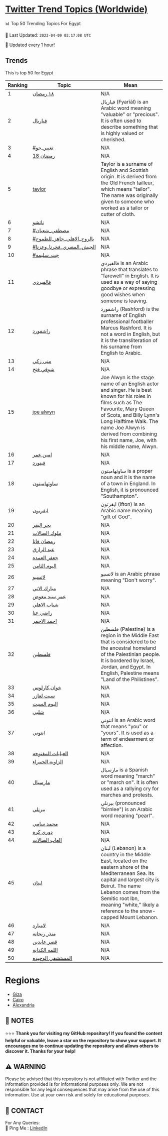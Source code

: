 [Twitter Trend Topics (Worldwide)](https://github.com/ErcinDedeoglu/Twitter-Trend-Topics)
==========


📊 Top 50 Trending Topics For Egypt

📆 Last Updated: `2023-04-09 03:17:08 UTC`

🔧 Updated every 1 hour!


## Trends

This is top 50 for Egypt

| Ranking | Topic | Mean |
| ------- | ------------ | ------------ |
| 1 | [١٨ رمضان](http://twitter.com/search?q=%d9%a1%d9%a8+%d8%b1%d9%85%d8%b6%d8%a7%d9%86) | N/A |
| 2 | [فياريال](http://twitter.com/search?q=%d9%81%d9%8a%d8%a7%d8%b1%d9%8a%d8%a7%d9%84) | فياريال (Fyarīāl) is an Arabic word meaning "valuable" or "precious". It is often used to describe something that is highly valued or cherished. |
| 3 | [#تغيير_جو](http://twitter.com/search?q=%23%d8%aa%d8%ba%d9%8a%d9%8a%d8%b1_%d8%ac%d9%88) | N/A |
| 4 | [18 رمضان](http://twitter.com/search?q=18+%d8%b1%d9%85%d8%b6%d8%a7%d9%86) | N/A |
| 5 | [taylor](http://twitter.com/search?q=taylor) | Taylor is a surname of English and Scottish origin. It is derived from the Old French tailleur, which means "tailor". The name was originally given to someone who worked as a tailor or cutter of cloth. |
| 6 | [ناتشو](http://twitter.com/search?q=%d9%86%d8%a7%d8%aa%d8%b4%d9%88) | N/A |
| 7 | [#مصطفي_شعبان](http://twitter.com/search?q=%23%d9%85%d8%b5%d8%b7%d9%81%d9%8a_%d8%b4%d8%b9%d8%a8%d8%a7%d9%86) | N/A |
| 8 | [#بالروح_الاهلي_جاهز_للطموح](http://twitter.com/search?q=%23%d8%a8%d8%a7%d9%84%d8%b1%d9%88%d8%ad_%d8%a7%d9%84%d8%a7%d9%87%d9%84%d9%8a_%d8%ac%d8%a7%d9%87%d8%b2_%d9%84%d9%84%d8%b7%d9%85%d9%88%d8%ad) | N/A |
| 9 | [#الجيش_المصري_فخرنا_وعزنا](http://twitter.com/search?q=%23%d8%a7%d9%84%d8%ac%d9%8a%d8%b4_%d8%a7%d9%84%d9%85%d8%b5%d8%b1%d9%8a_%d9%81%d8%ae%d8%b1%d9%86%d8%a7_%d9%88%d8%b9%d8%b2%d9%86%d8%a7) | N/A |
| 10 | [#جت_سليمه](http://twitter.com/search?q=%23%d8%ac%d8%aa_%d8%b3%d9%84%d9%8a%d9%85%d9%87) | N/A |
| 11 | [فالفيردي](http://twitter.com/search?q=%d9%81%d8%a7%d9%84%d9%81%d9%8a%d8%b1%d8%af%d9%8a) | فالفيردي is an Arabic phrase that translates to "farewell" in English. It is used as a way of saying goodbye or expressing good wishes when someone is leaving. |
| 12 | [راشفورد](http://twitter.com/search?q=%d8%b1%d8%a7%d8%b4%d9%81%d9%88%d8%b1%d8%af) | راشفورد (Rashford) is the surname of English professional footballer Marcus Rashford. It is not a word in English, but it is the transliteration of his surname from English to Arabic. |
| 13 | [منى زكي](http://twitter.com/search?q=%d9%85%d9%86%d9%89+%d8%b2%d9%83%d9%8a) | N/A |
| 14 | [شوقي فتح](http://twitter.com/search?q=%d8%b4%d9%88%d9%82%d9%8a+%d9%81%d8%aa%d8%ad) | N/A |
| 15 | [joe alwyn](http://twitter.com/search?q=joe+alwyn) | Joe Alwyn is the stage name of an English actor and singer. He is best known for his roles in films such as The Favourite, Mary Queen of Scots, and Billy Lynn's Long Halftime Walk. The name Joe Alwyn is derived from combining his first name, Joe, with his middle name, Alwyn. |
| 16 | [امين عمر](http://twitter.com/search?q=%d8%a7%d9%85%d9%8a%d9%86+%d8%b9%d9%85%d8%b1) | N/A |
| 17 | [فينورد](http://twitter.com/search?q=%d9%81%d9%8a%d9%86%d9%88%d8%b1%d8%af) | N/A |
| 18 | [ساوثهامبتون](http://twitter.com/search?q=%d8%b3%d8%a7%d9%88%d8%ab%d9%87%d8%a7%d9%85%d8%a8%d8%aa%d9%88%d9%86) | ساوثهامبتون is a proper noun and it is the name of a town in England. In English, it is pronounced "Southampton". |
| 19 | [ايفرتون](http://twitter.com/search?q=%d8%a7%d9%8a%d9%81%d8%b1%d8%aa%d9%88%d9%86) | ايفرتون (Ifton) is an Arabic name meaning "gift of God". |
| 20 | [بحر البقر](http://twitter.com/search?q=%d8%a8%d8%ad%d8%b1+%d8%a7%d9%84%d8%a8%d9%82%d8%b1) | N/A |
| 21 | [ملوك الصالات](http://twitter.com/search?q=%d9%85%d9%84%d9%88%d9%83+%d8%a7%d9%84%d8%b5%d8%a7%d9%84%d8%a7%d8%aa) | N/A |
| 22 | [رمضان فانا](http://twitter.com/search?q=%d8%b1%d9%85%d8%b6%d8%a7%d9%86+%d9%81%d8%a7%d9%86%d8%a7) | N/A |
| 23 | [عبد الرازق](http://twitter.com/search?q=%d8%b9%d8%a8%d8%af+%d8%a7%d9%84%d8%b1%d8%a7%d8%b2%d9%82) | N/A |
| 24 | [جعفر العمده](http://twitter.com/search?q=%d8%ac%d8%b9%d9%81%d8%b1+%d8%a7%d9%84%d8%b9%d9%85%d8%af%d9%87) | N/A |
| 25 | [اليوم الثامن](http://twitter.com/search?q=%d8%a7%d9%84%d9%8a%d9%88%d9%85+%d8%a7%d9%84%d8%ab%d8%a7%d9%85%d9%86) | N/A |
| 26 | [لاتسيو](http://twitter.com/search?q=%d9%84%d8%a7%d8%aa%d8%b3%d9%8a%d9%88) | لاتسيو is an Arabic phrase meaning "Don't worry". |
| 27 | [مبارك الاتي](http://twitter.com/search?q=%d9%85%d8%a8%d8%a7%d8%b1%d9%83+%d8%a7%d9%84%d8%a7%d8%aa%d9%8a) | N/A |
| 28 | [عمر سيد معوض](http://twitter.com/search?q=%d8%b9%d9%85%d8%b1+%d8%b3%d9%8a%d8%af+%d9%85%d8%b9%d9%88%d8%b6) | N/A |
| 29 | [شباب الاهلي](http://twitter.com/search?q=%d8%b4%d8%a8%d8%a7%d8%a8+%d8%a7%d9%84%d8%a7%d9%87%d9%84%d9%8a) | N/A |
| 30 | [راضي عنا](http://twitter.com/search?q=%d8%b1%d8%a7%d8%b6%d9%8a+%d8%b9%d9%86%d8%a7) | N/A |
| 31 | [احمد الاحمر](http://twitter.com/search?q=%d8%a7%d8%ad%d9%85%d8%af+%d8%a7%d9%84%d8%a7%d8%ad%d9%85%d8%b1) | N/A |
| 32 | [فلسطين](http://twitter.com/search?q=%d9%81%d9%84%d8%b3%d8%b7%d9%8a%d9%86) | فلسطين (Palestine) is a region in the Middle East that is considered to be the ancestral homeland of the Palestinian people. It is bordered by Israel, Jordan, and Egypt. In English, Palestine means "Land of the Philistines". |
| 33 | [خوان كارلوس](http://twitter.com/search?q=%d8%ae%d9%88%d8%a7%d9%86+%d9%83%d8%a7%d8%b1%d9%84%d9%88%d8%b3) | N/A |
| 34 | [سبت لعازر](http://twitter.com/search?q=%d8%b3%d8%a8%d8%aa+%d9%84%d8%b9%d8%a7%d8%b2%d8%b1) | N/A |
| 35 | [اليوم السبت](http://twitter.com/search?q=%d8%a7%d9%84%d9%8a%d9%88%d9%85+%d8%a7%d9%84%d8%b3%d8%a8%d8%aa) | N/A |
| 36 | [شلبي](http://twitter.com/search?q=%d8%b4%d9%84%d8%a8%d9%8a) | N/A |
| 37 | [انتوني](http://twitter.com/search?q=%d8%a7%d9%86%d8%aa%d9%88%d9%86%d9%8a) | انتوني is an Arabic word that means "you" or "yours". It is used as a term of endearment or affection. |
| 38 | [العبايات المفتوحه](http://twitter.com/search?q=%d8%a7%d9%84%d8%b9%d8%a8%d8%a7%d9%8a%d8%a7%d8%aa+%d8%a7%d9%84%d9%85%d9%81%d8%aa%d9%88%d8%ad%d9%87) | N/A |
| 39 | [الزاويه الحمراء](http://twitter.com/search?q=%d8%a7%d9%84%d8%b2%d8%a7%d9%88%d9%8a%d9%87+%d8%a7%d9%84%d8%ad%d9%85%d8%b1%d8%a7%d8%a1) | N/A |
| 40 | [مارسيال](http://twitter.com/search?q=%d9%85%d8%a7%d8%b1%d8%b3%d9%8a%d8%a7%d9%84) | مارسيال is a Spanish word meaning "march" or "march on". It is often used as a rallying cry for marches and protests. |
| 41 | [بيرنلي](http://twitter.com/search?q=%d8%a8%d9%8a%d8%b1%d9%86%d9%84%d9%8a) | بيرنلي (pronounced "birnlee") is an Arabic word meaning "pearl". |
| 42 | [محمد سامي](http://twitter.com/search?q=%d9%85%d8%ad%d9%85%d8%af+%d8%b3%d8%a7%d9%85%d9%8a) | N/A |
| 43 | [دوري كره](http://twitter.com/search?q=%d8%af%d9%88%d8%b1%d9%8a+%d9%83%d8%b1%d9%87) | N/A |
| 44 | [العاب الصالات](http://twitter.com/search?q=%d8%a7%d9%84%d8%b9%d8%a7%d8%a8+%d8%a7%d9%84%d8%b5%d8%a7%d9%84%d8%a7%d8%aa) | N/A |
| 45 | [لبنان](http://twitter.com/search?q=%d9%84%d8%a8%d9%86%d8%a7%d9%86) | لبنان (Lebanon) is a country in the Middle East, located on the eastern shore of the Mediterranean Sea. Its capital and largest city is Beirut. The name Lebanon comes from the Semitic root lbn, meaning "white," likely a reference to the snow-capped Mount Lebanon. |
| 46 | [لامبارد](http://twitter.com/search?q=%d9%84%d8%a7%d9%85%d8%a8%d8%a7%d8%b1%d8%af) | N/A |
| 47 | [منذر ريحانه](http://twitter.com/search?q=%d9%85%d9%86%d8%b0%d8%b1+%d8%b1%d9%8a%d8%ad%d8%a7%d9%86%d9%87) | N/A |
| 48 | [قصر عابدين](http://twitter.com/search?q=%d9%82%d8%b5%d8%b1+%d8%b9%d8%a7%d8%a8%d8%af%d9%8a%d9%86) | N/A |
| 49 | [اللمه الكدابه](http://twitter.com/search?q=%d8%a7%d9%84%d9%84%d9%85%d9%87+%d8%a7%d9%84%d9%83%d8%af%d8%a7%d8%a8%d9%87) | N/A |
| 50 | [المستشفي الوحيده](http://twitter.com/search?q=%d8%a7%d9%84%d9%85%d8%b3%d8%aa%d8%b4%d9%81%d9%8a+%d8%a7%d9%84%d9%88%d8%ad%d9%8a%d8%af%d9%87) | N/A |



# Regions

* [Giza](</Egypt/Giza.md>)
* [Cairo](</Egypt/Cairo.md>)
* [Alexandria](</Egypt/Alexandria.md>)



## 📝 NOTES

⭐⭐⭐ **Thank you for visiting my GitHub repository! If you found the content helpful or valuable, leave a star on the repository to show your support. It encourages me to continue updating the repository and allows others to discover it. Thanks for your help!**


## ⚠️ WARNING

Please be advised that this repository is not affiliated with Twitter and the information provided is for informational purposes only. We are not responsible for any legal consequences that may arise from the use of this information. Use at your own risk and solely for educational purposes.


## 📨 CONTACT

 For Any Queries:  
            🏓 Ping Me : [LinkedIn](https://www.linkedin.com/in/ercindedeoglu/)
